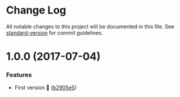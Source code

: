 # Change Log

All notable changes to this project will be documented in this file. See [standard-version](https://github.com/conventional-changelog/standard-version) for commit guidelines.

<a name="1.0.0"></a>
# 1.0.0 (2017-07-04)


### Features

* First version :tada: ([b2905e5](https://github.com/avaly/babel-plugin-inline-classnames/commit/b2905e5))
